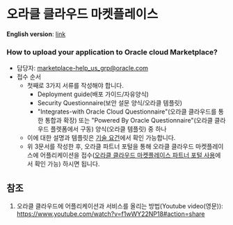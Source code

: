 # 오라클 클라우드 마켓플레이스

**English version**: [link](https://github.com/joungminko/oracle-cloud-marketplace/blob/master/README.md)

### How to upload your application to Oracle cloud Marketplace?

  - 담당자: marketplace-help_us_grp@oracle.com
  - 접수 순서
      - 첫째로 3가지 서류를 작성해야 합니다. 
        - Deployment guide(배포 가이드/자유양식)
        - Security Questionnaire(보안 설문 양식/오라클 템플릿)
        - "Integrates-with Oracle Cloud Questionnaire"(오라클 클라우드를 통한 통합과 확장) 또는 "Powered By Oracle Questionnaire"(오라클 클라우드 플렛폼에서 구동) 양식(오라클 템플릿) 중 하나
      - 이에 대한 설명과 템플릿은 [기술 요건](https://github.com/joungminko/oracle-cloud-marketplace/blob/master/technical-requirement-kor.md)에서 확인 가능합니다.
      - 위 3문서를 작성한 후, 오라클 파트너 포털을 통해 오라클 클라우드 마켓플레이스에 어플리케이션을 접수([오라클 클라우드 마켓플레이스 파트너 포털 사용](https://github.com/joungminko/oracle-cloud-marketplace/blob/master/publisher-application-kor.md)에서 확인 가능) 하시면 됩니다.


## 참조
1. 오라클 클라우드에 어플리케이션과 서비스를 올리는 방법(Youtube video(영문)): https://www.youtube.com/watch?v=f1wWY22NP18#action=share

